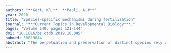 ```yaml
---
authors: "**Gert, KR.**, **Pauli, A.#**" 
year: 2020
title: "Species-specific mechanisms during fertilization"
journal: "***Current Topics in Developmental Biology***."
pages: "Volume 140, pages 121-144"
doi: "10.1016/bs.ctdb.2019.10.005"
pubmed: 30819644
abstract: "The perpetuation and preservation of distinct species rely on mechanisms that ensure that only interactions between gametes of the same species can give rise to viable and fertile offspring. Species-specificity can act at various stages, ranging from physical/behavioral pre-copulatory mechanisms, to pre-zygotic incompatibility during fertilization, to post-zygotic hybrid incompatibility. Herein, we focus on our current knowledge of the molecular mechanisms responsible for species-specificity during fertilization. While still poorly understood, decades of research have led to the discovery of molecules implicated in species-specific gamete interactions, starting from initial sperm-egg attraction to the binding of sperm and egg. While many of these molecules have been described as species-specific in their mode of action, relatively few have been demonstrated as such with definitive evidence. Thus, we also raise remaining questions that need to be addressed in order to characterize gamete interaction molecules as species-specific."
---
```

